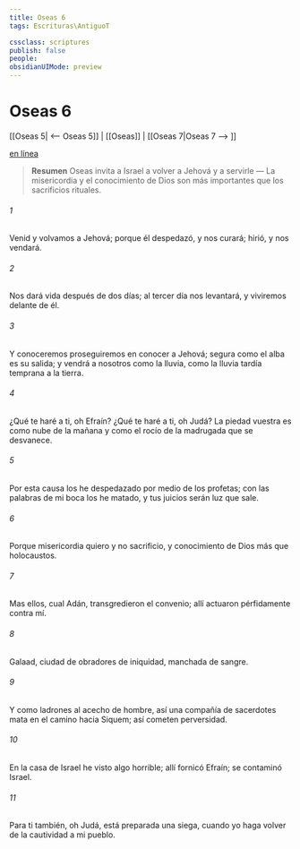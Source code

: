 ```yaml
---
title: Oseas 6
tags: Escrituras\AntiguoT

cssclass: scriptures
publish: false
people:
obsidianUIMode: preview
---
```


# Oseas 6
[[Oseas 5| <-- Oseas 5]] | [[Oseas]] | [[Oseas 7|Oseas 7 --> ]]

[en línea](https://churchofjesuschrist.org/study/scriptures/ot/hosea/6?lang=spa)

> __Resumen__
Oseas invita a Israel a volver a Jehová y a servirle — La misericordia y el conocimiento de Dios son más importantes que los sacrificios rituales.

###### 1 
Venid y volvamos a Jehová; porque él despedazó, y nos curará; hirió, y nos vendará.

###### 2 
Nos dará vida después de dos días; al tercer día nos levantará, y viviremos delante de él.

###### 3 
Y conoceremos  proseguiremos en conocer a Jehová; segura como el alba es su salida; y vendrá a nosotros como la lluvia, como la lluvia tardía  temprana a la tierra.

###### 4 
¿Qué te haré a ti, oh Efraín? ¿Qué te haré a ti, oh Judá? La piedad vuestra es como nube de la mañana y como el rocío de la madrugada que se desvanece.

###### 5 
Por esta causa los he despedazado por medio de los profetas; con las palabras de mi boca los he matado, y tus juicios serán  luz que sale.

###### 6 
Porque misericordia quiero y no sacrificio, y conocimiento de Dios más que holocaustos.

###### 7 
Mas ellos, cual Adán, transgredieron el convenio; allí actuaron pérfidamente contra mí.

###### 8 
Galaad, ciudad de obradores de iniquidad, manchada de sangre.

###### 9 
Y como ladrones al acecho de  hombre, así una compañía de sacerdotes mata en el camino hacia Siquem; así cometen perversidad.

###### 10 
En la casa de Israel he visto algo horrible; allí fornicó Efraín; se contaminó Israel.

###### 11 
Para ti también, oh Judá, está preparada una siega, cuando yo haga volver de la cautividad a mi pueblo.

